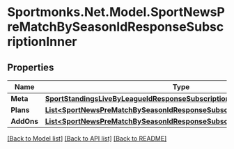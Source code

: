 # Sportmonks.Net.Model.SportNewsPreMatchBySeasonIdResponseSubscriptionInner

## Properties

Name | Type | Description | Notes
------------ | ------------- | ------------- | -------------
**Meta** | [**SportStandingsLiveByLeagueIdResponseSubscriptionInnerMeta**](SportStandingsLiveByLeagueIdResponseSubscriptionInnerMeta.md) |  | [optional] 
**Plans** | [**List&lt;SportNewsPreMatchBySeasonIdResponseSubscriptionInnerPlansInner&gt;**](SportNewsPreMatchBySeasonIdResponseSubscriptionInnerPlansInner.md) |  | [optional] 
**AddOns** | [**List&lt;SportNewsPreMatchBySeasonIdResponseSubscriptionInnerAddOnsInner&gt;**](SportNewsPreMatchBySeasonIdResponseSubscriptionInnerAddOnsInner.md) |  | [optional] 

[[Back to Model list]](../README.md#documentation-for-models) [[Back to API list]](../README.md#documentation-for-api-endpoints) [[Back to README]](../README.md)

